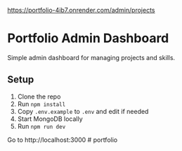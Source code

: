 https://portfolio-4ib7.onrender.com/admin/projects

# Portfolio Admin Dashboard

Simple admin dashboard for managing projects and skills.

## Setup

1. Clone the repo
2. Run `npm install`
3. Copy `.env.example` to `.env` and edit if needed
4. Start MongoDB locally
5. Run `npm run dev`

Go to http://localhost:3000 # portfolio
